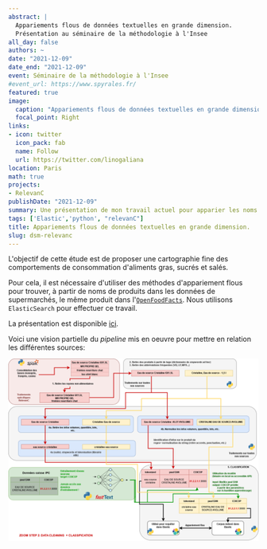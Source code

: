 ```yaml
---
abstract: |
  Appariements flous de données textuelles en grande dimension. 
  Présentation au séminaire de la méthodologie à l'Insee
all_day: false
authors: ~
date: "2021-12-09"
date_end: "2021-12-09"
event: Séminaire de la méthodologie à l'Insee
#event_url: https://www.spyrales.fr/
featured: true
image:
  caption: "Appariements flous de données textuelles en grande dimension"
  focal_point: Right
links:
- icon: twitter
  icon_pack: fab
  name: Follow
  url: https://twitter.com/linogaliana
location: Paris
math: true
projects:
- RelevanC
publishDate: "2021-12-09"
summary: Une présentation de mon travail actuel pour apparier les noms de produits dans des données de caisse de grande dimension avec ceux disponibles dans l'OpenFoodFacts
tags: ['Elastic','python', "relevanC"]
title: Appariements flous de données textuelles en grande dimension.
slug: dsm-relevanc
---
```


L'objectif de cette étude est de proposer une cartographie fine des
comportements de consommation d'aliments gras, sucrés et salés. 

Pour cela, il est nécessaire d'utiliser des méthodes d'appariement
flous pour trouver, à partir de noms de produits dans les données
de supermarchés, le même produit dans
l'[`OpenFoodFacts`](https://fr.openfoodfacts.org/data).
Nous utilisons `ElasticSearch` pour effectuer ce travail.

La présentation est disponible [ici](https://epic-davinci-acb57b.netlify.app/#1).

Voici une vision partielle du *pipeline* mis en oeuvre pour mettre en 
relation les différentes sources:

![](pipeline-relevanc.png)

<!-----------
url_code: ""
url_pdf: ""
url_slides: ""
url_video: ""

{{% alert note %}}
Click on the **Slides** button above to view the built-in slides feature.
{{% /alert %}}

Slides can be added in a few ways:

- **Create** slides using Academic's [*Slides*](https://sourcethemes.com/academic/docs/managing-content/#create-slides) feature and link using `slides` parameter in the front matter of the talk file
- **Upload** an existing slide deck to `static/` and link using `url_slides` parameter in the front matter of the talk file
- **Embed** your slides (e.g. Google Slides) or presentation video on this page using [shortcodes](https://sourcethemes.com/academic/docs/writing-markdown-latex/).

Further talk details can easily be added to this page using *Markdown* and $\rm \LaTeX$ math code.
--------------->
